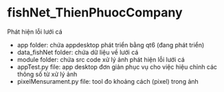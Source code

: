 # fishNet_ThienPhuocCompany
Phát hiện lỗi lưới cá
- app folder: chứa appdesktop phát triển bằng qt6 (đang phát triển)
- data_fishNet folder: chứa dữ liệu về lưới cá
- module folder: chứa src code xử lý ảnh phát hiện lỗi lưới cá
- appTest.py file: app desktop đơn giản phục vụ cho việc hiệu chỉnh các thông số từ xử lý ảnh
- pixelMensurament.py file: tool đo khoảng cách (pixel) trong ảnh